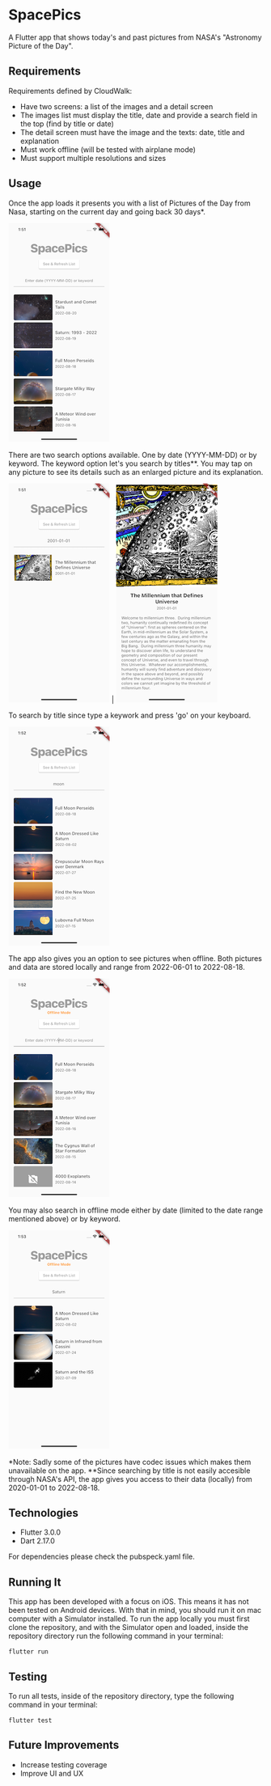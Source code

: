 # SpacePics

A Flutter app that shows today's and past pictures from NASA's "Astronomy Picture of the Day".

## Requirements

Requirements defined by CloudWalk:

- Have two screens: a list of the images and a detail screen
- The images list must display the title, date and provide a search field in the top (find by title or date)
- The detail screen must have the image and the texts: date, title and explanation
- Must work offline (will be tested with airplane mode)
- Must support multiple resolutions and sizes

## Usage

Once the app loads it presents you with a list of Pictures of the Day from Nasa, starting on the current day and going back 30 days*. 

![Home Screen](/documents/screenshots/home.png) 

There are two search options available. One by date (YYYY-MM-DD) or by keyword. The keyword option let's you search by titles**. You may tap on any picture to see its details such as an enlarged picture and its explanation. 

![Search by Date](/documents/screenshots/search_by_date.png) | ![Detail Screen](/documents/screenshots/img_detail.png)

To search by title since type a keywork and press 'go' on your keyboard.

![Search by Keyword](/documents/screenshots/search_by_keyword.png)

The app also gives you an option to see pictures when offline. Both pictures and data are stored locally and range from 2022-06-01 to 2022-08-18.

![Offline Mode](/documents/screenshots/home_offline.png)

You may also search in offline mode either by date (limited to the date range mentioned above) or by keyword. 

![Offline Search](/documents/screenshots/search_offline.png)

*Note: Sadly some of the pictures have codec issues which makes them unavailable on the app. 
**Since searching by title is not easily accesible through NASA's API, the app gives you access to their data (locally) from 2020-01-01 to 2022-08-18.

## Technologies

- Flutter 3.0.0
- Dart 2.17.0

For dependencies please check the pubspeck.yaml file.

## Running It

This app has been developed with a focus on iOS. This means it has not been tested on Android devices. With that in mind, you should run it on mac computer with a Simulator installed. To run the app locally you must first clone the repository, and with the Simulator open and loaded, inside the repository directory run the following command in your terminal:

```
flutter run
```

## Testing

To run all tests, inside of the repository directory, type the following command in your terminal:

```
flutter test
```

## Future Improvements

- Increase testing coverage
- Improve UI and UX




